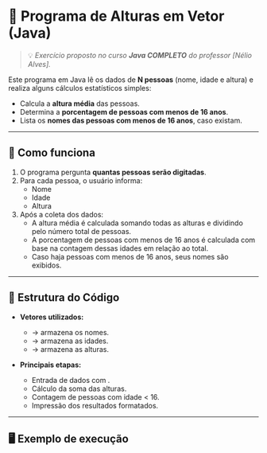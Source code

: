 # 📏 Programa de Alturas em Vetor (Java)

> 💡 *Exercício proposto no curso **Java COMPLETO** do professor [Nélio Alves].*

Este programa em Java lê os dados de **N pessoas** (nome, idade e altura) e realiza alguns cálculos estatísticos simples:

- Calcula a **altura média** das pessoas.  
- Determina a **porcentagem de pessoas com menos de 16 anos**.  
- Lista os **nomes das pessoas com menos de 16 anos**, caso existam.  

---

## 🚀 Como funciona

1. O programa pergunta **quantas pessoas serão digitadas**.  
2. Para cada pessoa, o usuário informa:
   - Nome  
   - Idade  
   - Altura  
3. Após a coleta dos dados:
   - A altura média é calculada somando todas as alturas e dividindo pelo número total de pessoas.  
   - A porcentagem de pessoas com menos de 16 anos é calculada com base na contagem dessas idades em relação ao total.  
   - Caso haja pessoas com menos de 16 anos, seus nomes são exibidos.  

---

## 📂 Estrutura do Código

- **Vetores utilizados:**
  -  → armazena os nomes.  
  -  → armazena as idades.  
  -  → armazena as alturas.  

- **Principais etapas:**
  - Entrada de dados com .  
  - Cálculo da soma das alturas.  
  - Contagem de pessoas com idade < 16.  
  - Impressão dos resultados formatados.  

---

## 🖥️ Exemplo de execução 

